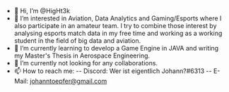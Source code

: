 - 👋 Hi, I’m @HigHt3k
- 👀 I’m interested in Aviation, Data Analytics and Gaming/Esports where I also participate in an amateur team. I try to combine those interest by analysing esports match data in my free time and working as a working student in the field of big data and aviation.
- 🌱 I’m currently learning to develop a Game Engine in JAVA and writing my Master's Thesis in Aerospace Engineering.
- 💞️ I’m currently not looking for any collaborations.
- 📫 How to reach me: 
-- Discord: Wer ist eigentlich Johann?#6313
-- E-Mail: johanntoepfer@gmail.com

<!---
HigHt3k/HigHt3k is a ✨ special ✨ repository because its `README.md` (this file) appears on your GitHub profile.
You can click the Preview link to take a look at your changes.
--->
